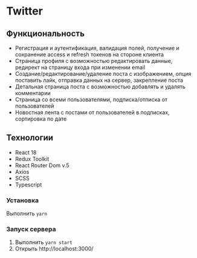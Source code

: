 # Twitter

## Функциональность
- Регистрация и аутентификация, валидация полей, получение и сохранение access и refresh токенов на стороне клиента
- Страница профиля с возможностью редактировать данные, редирект на страницу входа при изменении email
- Создание/редактирование/удаление поста с изображением, опция поставить лайк, отправка данных на сервер, закрепление поста
- Детальная страница поста с возможностью добавлять и удалять комментарии
- Страница со всеми пользователями, подписка/отписка от пользователей
- Новостная лента с постами от пользователей в подписках, сортировка по дате

## Технологии
- React 18
- Redux Toolkit
- React Router Dom v.5
- Axios
- SCSS
- Typescript

### Установка
Выполнить `yarn`

### Запуск сервера
1. Выполнить `yarn start`
2. Открыть http://localhost:3000/
